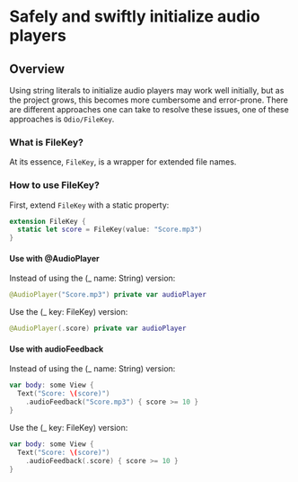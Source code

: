 # Safely and swiftly initialize audio players

## Overview

Using string literals to initialize audio players may work well initially,
but as the project grows, this becomes more cumbersome and error-prone.
There are different approaches one can take to resolve these issues, 
one of these approaches is ``Odio/FileKey``.

### What is FileKey?
At its essence, `FileKey`, is a wrapper for extended file names.

### How to use FileKey?
First, extend `FileKey` with a static property:
```swift
extension FileKey {
  static let score = FileKey(value: "Score.mp3")
}
```

#### Use with @AudioPlayer
Instead of using the (_ name: String) version:
```swift
@AudioPlayer("Score.mp3") private var audioPlayer
```

Use the (_ key: FileKey) version:
```swift
@AudioPlayer(.score) private var audioPlayer
```

#### Use with audioFeedback
Instead of using the (_ name: String) version:
```swift
var body: some View {
  Text("Score: \(score)")
    .audioFeedback("Score.mp3") { score >= 10 }
}
```

Use the (_ key: FileKey) version:
```swift
var body: some View {
  Text("Score: \(score)")
    .audioFeedback(.score) { score >= 10 }
}
```
